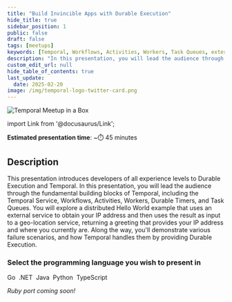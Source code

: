 ```yaml
---
title: "Build Invincible Apps with Durable Execution"
hide_title: true
sidebar_position: 1
public: false
draft: false
tags: [meetups]
keywords: [Temporal, Workflows, Activities, Workers, Task Queues, external service, recovery, event history, Temporal Web UI]
description: "In this presentation, you will lead the audience through the fundamental building blocks of Temporal, including the Temporal Service, Workflows, Activities, Workers, Durable Timers, and Task Queues."
custom_edit_url: null
hide_table_of_contents: true
last_update:
  date: 2025-02-20
image: /img/temporal-logo-twitter-card.png
---
```


<img className="banner" src="/img/banners/meetupinabox.png" alt="Temporal Meetup in a Box" />

import Link from '@docusaurus/Link';

**Estimated presentation time**: ~⏱️ 45 minutes


## Description

This presentation introduces developers of all experience levels to Durable Execution and Temporal.
In this presentation, you will lead the audience through the fundamental building blocks of Temporal, including the Temporal Service, Workflows, Activities, Workers, Durable Timers, and Task Queues.
You will explore a distributed Hello World example that uses an external service to obtain your IP address and then uses the result as input to a geo-location service, returning a greeting that provides your IP address and where you currently are.
Along the way, you'll demonstrate various failure scenarios, and how Temporal handles them by providing Durable Execution.

### Select the programming language you wish to present in

<Link className="button button--primary" to="go">Go</Link>&nbsp;
<Link className="button button--primary" to="dotnet">.NET</Link>&nbsp;
<Link className="button button--primary" to="java">Java</Link>&nbsp;
<Link className="button button--primary" to="python">Python</Link>&nbsp;
<Link className="button button--primary" to="typescript">TypeScript</Link>&nbsp;

_Ruby port coming soon!_